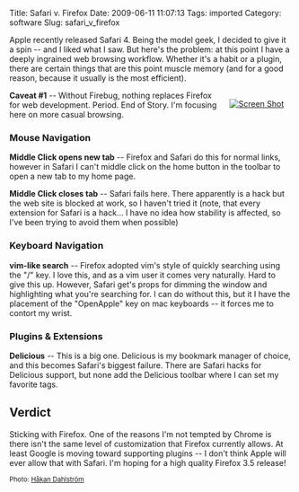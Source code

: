 Title: Safari v. Firefox
Date: 2009-06-11 11:07:13
Tags: imported
Category: software
Slug: safari_v_firefox

Apple recently released Safari 4. Being the model geek, I decided to give it a spin -- and I liked what I saw.  But here's the problem: at this point I have a deeply ingrained web browsing workflow.  Whether it's a habit or a plugin, there are certain things that are this point muscle memory (and for a good reason, because it usually is the most efficient).

<div style="margin: 15px; float: right"><a href="http://www.flickr.com/photos/93755244@N00/3444838707/" title="Screen Shot" target="_blank"><img src="http://farm4.static.flickr.com/3628/3444838707_d47a0c67c2_m.jpg" alt="Screen Shot" border="0" /></a></div>

<strong>Caveat #1</strong> -- Without Firebug, nothing replaces Firefox for web development. Period. End of Story.  I'm focusing here on more casual browsing.

<h3>Mouse Navigation</h3>

<strong>Middle Click opens new tab</strong> -- Firefox and Safari do this for normal links, however in Safari I can't middle click on the home button in the toolbar to open a new tab to my home page.

<strong>Middle Click closes tab</strong> -- Safari fails here. There apparently is a hack but the web site is blocked at work, so I haven't tried it (note, that every extension for Safari is a hack... I have no idea how stability is affected, so I've been trying to avoid them when possible)

<h3>Keyboard Navigation</h3>

<strong>vim-like search</strong> -- Firefox adopted vim's style of quickly searching using the "/" key.  I love this, and as a vim user it comes very naturally.  Hard to give this up.  However, Safari get's props for dimming the window and highlighting what you're searching for.  I can do without this, but it I have the placement of the "OpenApple" key on mac keyboards -- it forces me to contort my wrist.

<h3>Plugins & Extensions</h3>

<strong>Delicious</strong> -- This is a big one.  Delicious is my bookmark manager of choice, and this becomes Safari's biggest failure.  There are Safari hacks for Delicious support, but none add the Delicious toolbar where I can set my favorite tags.

<h2>Verdict</h2>

Sticking with Firefox.  One of the reasons I'm not tempted by Chrome is there isn't the same level of customization that Firefox currently allows.  At least Google is moving toward supporting plugins -- I don't think Apple will ever allow that with Safari.  I'm hoping for a high quality Firefox 3.5 release!

<small>Photo: <a href="http://www.flickr.com/photos/93755244@N00/3444838707/" title="Håkan Dahlström" target="_blank">Håkan Dahlström</a></small>
